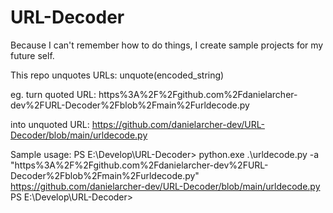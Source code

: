 # URL-Decoder

Because I can't remember how to do things, I create sample projects for my future self.

This repo unquotes URLs:
unquote(encoded_string)

eg. turn quoted URL:
  https%3A%2F%2Fgithub.com%2Fdanielarcher-dev%2FURL-Decoder%2Fblob%2Fmain%2Furldecode.py

into unquoted URL:
  https://github.com/danielarcher-dev/URL-Decoder/blob/main/urldecode.py

Sample usage:
PS E:\Develop\URL-Decoder> python.exe .\urldecode.py -a "https%3A%2F%2Fgithub.com%2Fdanielarcher-dev%2FURL-Decoder%2Fblob%2Fmain%2Furldecode.py"
https://github.com/danielarcher-dev/URL-Decoder/blob/main/urldecode.py
PS E:\Develop\URL-Decoder>
 
